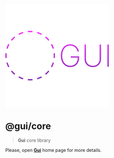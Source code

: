 <img src='logo.png' />

# @gui/core
> <b>Gui</b> core library

Please, open [<b>Gui</b>](https://github.com/tori-getz/gui) home page for more details.
